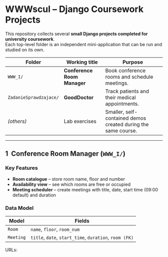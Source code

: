 # WWWscul – Django Coursework Projects

This repository collects several **small Django projects completed for university coursework**.  
Each top-level folder is an independent mini-application that can be run and studied on its own.

| Folder | Working title | Purpose |
|--------|---------------|---------|
| `WWW_I/` | **Conference Room Manager** | Book conference rooms and schedule meetings. |
| `ZadanieSprawdzajace/` | **GoodDoctor** | Track patients and their medical appointments. |
| *(others)* | Lab exercises | Smaller, self-contained demos created during the same course. |

---

## 1&nbsp;&nbsp;Conference Room Manager (`WWW_I/`)

### Key Features
* **Room catalogue** – store room name, floor and number  
* **Availability view** – see which rooms are free or occupied  
* **Meeting scheduler** – create meetings with title, date, start time (09:00 default) and duration  

### Data Model

| Model | Fields |
|-------|--------------------------------|
| `Room` | `name`, `floor`, `room_num` |
| `Meeting` | `title`, `date`, `start_time`, `duration`, `room (FK)` |

URLs:
